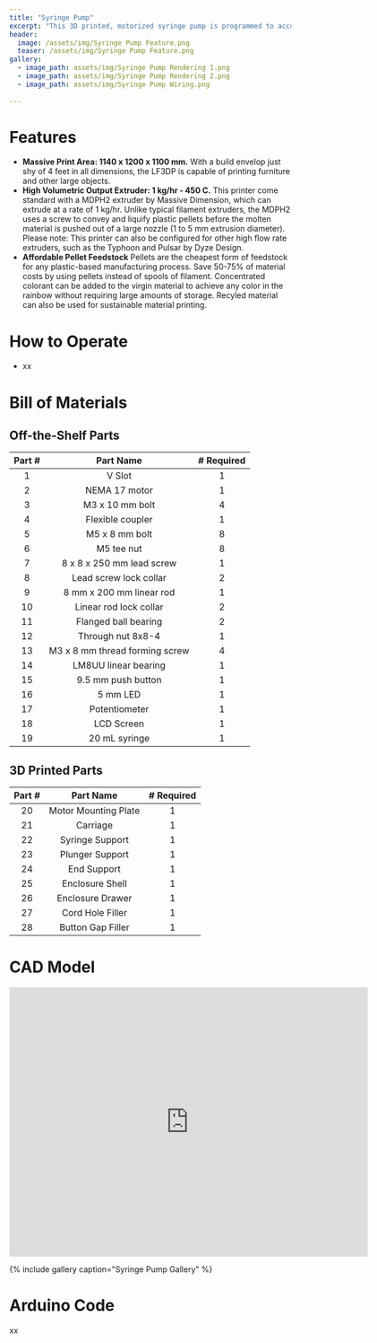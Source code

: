 ```yaml
---
title: "Syringe Pump"
excerpt: "This 3D printed, motorized syringe pump is programmed to accurately deliver liquid from 5mL - 20mL syringes."
header:
  image: /assets/img/Syringe Pump Feature.png
  teaser: /assets/img/Syringe Pump Feature.png
gallery:
  - image_path: assets/img/Syringe Pump Rendering 1.png
  - image_path: assets/img/Syringe Pump Rendering 2.png
  - image_path: assets/img/Syringe Pump Wiring.png
   
---
```


# Features

* **Massive Print Area: 1140 x 1200 x 1100 mm.** With a build envelop just shy of 4 feet in all dimensions, the LF3DP is capable of printing furniture and other large objects.
* **High Volumetric Output Extruder: 1 kg/hr - 450 C.** This printer come standard with a MDPH2 extruder by Massive Dimension, which can extrude at a rate of 1 kg/hr. Unlike typical filament extruders, the MDPH2 uses a screw to convey and liquify plastic pellets before the molten material is pushed out of a large nozzle (1 to 5 mm extrusion diameter). Please note: This printer can also be configured for other high flow rate extruders, such as the Typhoon and Pulsar by Dyze Design.
* **Affordable Pellet Feedstock** Pellets are the cheapest form of feedstock for any plastic-based manufacturing process. Save 50-75% of material costs by using pellets instead of spools of filament. Concentrated colorant can be added to the virgin material to achieve any color in the rainbow without requiring large amounts of storage. Recyled material can also be used for sustainable material printing.

# How to Operate

* xx

# Bill of Materials 

## Off-the-Shelf Parts

| Part # | Part Name | # Required |
|:---------:|:----------:|:-------------:|
| 1 | V Slot | 1 |
| 2 | NEMA 17 motor | 1 |
| 3 | M3 x 10 mm bolt | 4 |
| 4 | Flexible coupler | 1 |
| 5 | M5 x 8 mm bolt | 8 |
| 6 | M5 tee nut | 8 |
| 7 | 8 x 8 x 250 mm lead screw | 1 |
| 8 | Lead screw lock collar | 2 |
| 9 | 8 mm x 200 mm linear rod | 1 |
| 10 | Linear rod lock collar | 2 |
| 11 | Flanged ball bearing | 2 |
| 12 | Through nut 8x8-4 | 1 |
| 13 | M3 x 8 mm thread forming screw | 4 |
| 14 | LM8UU linear bearing | 1 |
| 15 | 9.5 mm push button | 1 |
| 16 | 5 mm LED | 1 |
| 17 | Potentiometer | 1 |
| 18 | LCD Screen | 1 |
| 19 | 20 mL syringe | 1 |

## 3D Printed Parts

| Part # | Part Name | # Required |
|:---------:|:----------:|:-------------:|
| 20 | Motor Mounting Plate | 1 |
| 21 | Carriage | 1 |
| 22 | Syringe Support | 1 |
| 23 | Plunger Support | 1 |
| 24 | End Support | 1 |
| 25 | Enclosure Shell | 1 |
| 26 | Enclosure Drawer | 1 |
| 27 | Cord Hole Filler | 1 |
| 28 | Button Gap Filler | 1 |

# CAD Model
<iframe src="https://vanderbilt643.autodesk360.com/shares/public/SH512d4QTec90decfa6e1faab3ee761fd268?mode=embed" width="640" height="480" allowfullscreen="true" webkitallowfullscreen="true" mozallowfullscreen="true"  frameborder="0"></iframe>

{% include gallery caption="Syringe Pump Gallery" %}

# Arduino Code

xx
